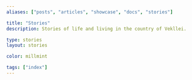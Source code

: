 ```yaml
---
aliases: ["posts", "articles", "showcase", "docs", "stories"]

title: "Stories"
description: Stories of life and living in the country of Vekllei.

type: stories
layout: stories

color: millmint

tags: ["index"]
---
```


<style>
/* hide meta */
header.info {
  display: none;
}
</style>

